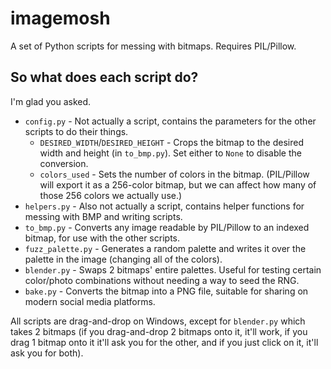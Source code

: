 # imagemosh

A set of Python scripts for messing with bitmaps. Requires PIL/Pillow.

## So what does each script do?

I'm glad you asked.

 - `config.py` - Not actually a script, contains the parameters for the other scripts to do their things.
    - `DESIRED_WIDTH`/`DESIRED_HEIGHT` - Crops the bitmap to the desired width and height (in `to_bmp.py`). Set either to `None` to disable the conversion.
    - `colors_used` - Sets the number of colors in the bitmap. (PIL/Pillow will export it as a 256-color bitmap, but we can affect how many of those 256 colors we actually use.)
 - `helpers.py` - Also not actually a script, contains helper functions for messing with BMP and writing scripts.
 - `to_bmp.py` - Converts any image readable by PIL/Pillow to an indexed bitmap, for use with the other scripts.
 - `fuzz_palette.py` - Generates a random palette and writes it over the palette in the image (changing all of the colors).
 - `blender.py` - Swaps 2 bitmaps' entire palettes. Useful for testing certain color/photo combinations without needing a way to seed the RNG.
 - `bake.py` - Converts the bitmap into a PNG file, suitable for sharing on modern social media platforms.

All scripts are drag-and-drop on Windows, except for `blender.py` which takes 2 bitmaps (if you drag-and-drop 2 bitmaps onto it, it'll work, if you drag 1 bitmap onto it it'll ask you for the other, and if you just click on it, it'll ask you for both).
